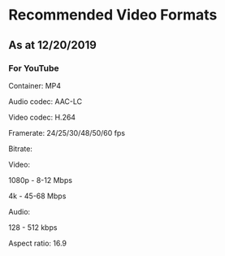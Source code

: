 # Recommended Video Formats
## As at 12/20/2019

### For YouTube
Container: MP4

Audio codec: AAC-LC

Video codec: H.264

Framerate: 24/25/30/48/50/60 fps

Bitrate:

Video:

1080p - 8-12 Mbps

4k - 45-68 Mbps

Audio:

128 - 512 kbps

Aspect ratio: 16.9
